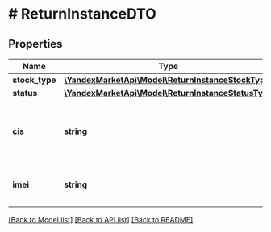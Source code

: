# # ReturnInstanceDTO

## Properties

Name | Type | Description | Notes
------------ | ------------- | ------------- | -------------
**stock_type** | [**\YandexMarketApi\Model\ReturnInstanceStockType**](ReturnInstanceStockType.md) |  | [optional]
**status** | [**\YandexMarketApi\Model\ReturnInstanceStatusType**](ReturnInstanceStatusType.md) |  | [optional]
**cis** | **string** | Код идентификации единицы товара [в системе «Честный ЗНАК»](https://честныйзнак.рф/). | [optional]
**imei** | **string** | Международный идентификатор мобильного оборудования. | [optional]

[[Back to Model list]](../../README.md#models) [[Back to API list]](../../README.md#endpoints) [[Back to README]](../../README.md)
